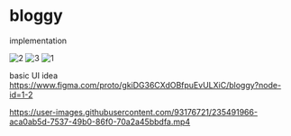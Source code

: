 # bloggy



implementation


![2](https://user-images.githubusercontent.com/93176721/235493463-9ddbb8c4-6909-41b3-8519-e6a02b3f764f.jpg)
![3](https://user-images.githubusercontent.com/93176721/235493459-1d2f2126-88b3-4d0f-9779-13b067da4604.jpg)
![1](https://user-images.githubusercontent.com/93176721/235493461-d746f3ca-4d46-4500-9576-aff61a5e9cf7.jpg)


basic UI idea 
https://www.figma.com/proto/gkiDG36CXdOBfpuEvULXiC/bloggy?node-id=1-2


https://user-images.githubusercontent.com/93176721/235491966-aca0ab5d-7537-49b0-86f0-70a2a45bbdfa.mp4

